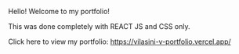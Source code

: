 Hello! Welcome to my portfolio!

This was done completely with REACT JS and CSS only.

Click here to view my portfolio: https://vilasini-v-portfolio.vercel.app/
